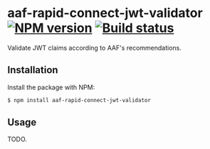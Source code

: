 # aaf-rapid-connect-jwt-validator [![NPM version](http://img.shields.io/npm/v/aaf-rapid-connect-jwt-validator.svg?style=flat-square)](https://www.npmjs.org/package/aaf-rapid-connect-jwt-validator) [![Build status](http://img.shields.io/travis/dstil/aaf-rapid-connect-jwt-validator.svg?style=flat-square)](https://travis-ci.org/dstil/aaf-rapid-connect-jwt-validator)

Validate JWT claims according to AAF's recommendations.

## Installation

Install the package with NPM:

```bash
$ npm install aaf-rapid-connect-jwt-validator
```

## Usage

TODO.
